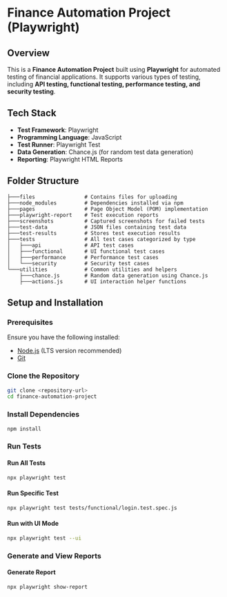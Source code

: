 # Finance Automation Project (Playwright)

## Overview
This is a **Finance Automation Project** built using **Playwright** for automated testing of financial applications. It supports various types of testing, including **API testing, functional testing, performance testing, and security testing**.

## Tech Stack
- **Test Framework**: Playwright
- **Programming Language**: JavaScript
- **Test Runner**: Playwright Test
- **Data Generation**: Chance.js (for random test data generation)
- **Reporting**: Playwright HTML Reports

## Folder Structure
```
├───files                # Contains files for uploading
├───node_modules         # Dependencies installed via npm
├───pages                # Page Object Model (POM) implementation
├───playwright-report    # Test execution reports
├───screenshots          # Captured screenshots for failed tests
├───test-data            # JSON files containing test data
├───test-results         # Stores test execution results
├───tests                # All test cases categorized by type
│   ├───api              # API test cases
│   ├───functional       # UI functional test cases
│   ├───performance      # Performance test cases
│   └───security         # Security test cases
└───utilities            # Common utilities and helpers
    ├───chance.js        # Random data generation using Chance.js
    ├───actions.js       # UI interaction helper functions
```

## Setup and Installation
### Prerequisites
Ensure you have the following installed:
- [Node.js](https://nodejs.org/) (LTS version recommended)
- [Git](https://git-scm.com/)

### Clone the Repository
```sh
git clone <repository-url>
cd finance-automation-project
```

### Install Dependencies
```sh
npm install
```

### Run Tests
#### Run All Tests
```sh
npx playwright test
```

#### Run Specific Test
```sh
npx playwright test tests/functional/login.test.spec.js
```

#### Run with UI Mode
```sh
npx playwright test --ui
```

### Generate and View Reports
#### Generate Report
```sh
npx playwright show-report
```


